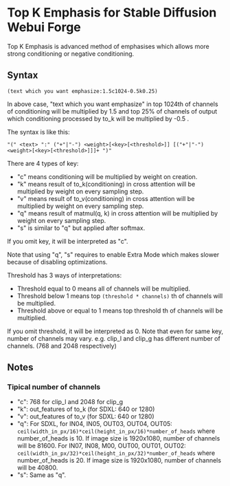 # Top K Emphasis for Stable Diffusion Webui Forge
Top K Emphasis is advanced method of emphasises which allows more strong conditioning or negative conditioning.
## Syntax
`(text which you want emphasize:1.5c1024-0.5k0.25)`

In above case, "text which you want emphasize" in top 1024th of channels of conditioning will be multiplied by 1.5 and top 25% of channels of output which conditioning processed by to_k will be multiplied by -0.5 .

The syntax is like this:

`"(" <text> ":" ("+"|"-") <weight>[<key>[<threshold>]] [("+"|"-") <weight>[<key>[<threshold>]]]+ ")"`

There are 4 types of key:
- "c" means conditioning will be multiplied by weight on creation.
- "k" means result of to_k(conditioning) in cross attention will be multiplied by weight on every sampling step.
- "v" means result of to_v(conditioning) in cross attention will be multiplied by weight on every sampling step.
- "q" means result of matmul(q, k) in cross attention will be multiplied by weight on every sampling step.
- "s" is similar to "q" but applied after softmax.

If you omit key, it will be interpreted as "c".

Note that using "q", "s" requires to enable Extra Mode which makes slower because of disabling optimizations.

Threshold has 3 ways of interpretations:
- Threshold equal to 0 means all of channels will be multiplied.
- Threshold below 1 means top `(threshold * channels)` th of channels will be multiplied.
- Threshold above or equal to 1 means top threshold th of channels will be multiplied.

If you omit threshold, it will be interpreted as 0.
Note that even for same key, number of channels may vary. e.g. clip_l and clip_g has different number of channels. (768 and 2048 respectively)
## Notes
### Tipical number of channels
- "c": 768 for clip_l and 2048 for clip_g
- "k": out_features of to_k (for SDXL: 640 or 1280)
- "v": out_features of to_v (for SDXL: 640 or 1280)
- "q": For SDXL, for IN04, IN05, OUT03, OUT04, OUT05: `ceil(width_in_px/16)*ceil(height_in_px/16)*number_of_heads` where number_of_heads is 10.
If image size is 1920x1080, number of channels will be 81600.
For IN07, IN08, M00, OUT00, OUT01, OUT02: `ceil(width_in_px/32)*ceil(height_in_px/32)*number_of_heads` where number_of_heads is 20.
If image size is 1920x1080, number of channels will  be 40800.
- "s": Same as "q".